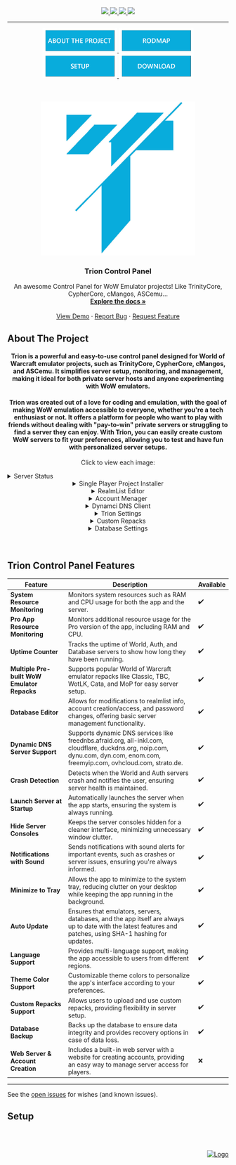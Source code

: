 <div id="top"></div>

<div align="center">
  <a href="https://github.com/fIyingPhoenix/TrionControlPanel/graphs/contributors">
    <img src="https://img.shields.io/github/contributors/fIyingPhoenix/TrionControlPanel.svg?style=for-the-badge">
  </a>
  <a href="https://github.com/fIyingPhoenix/TrionControlPanel/graphs/forks">
    <img src="https://img.shields.io/github/forks/fIyingPhoenix/TrionControlPanel.svg?style=for-the-badge">
  </a>
  <a href="https://github.com/fIyingPhoenix/TrionControlPanel/graphs/members">
    <img src="https://img.shields.io/github/stars/fIyingPhoenix/TrionControlPanel.svg?style=for-the-badge">
  </a>
  <a href="https://github.com/fIyingPhoenix/TrionControlPanel/issues">
    <img src="https://img.shields.io/github/issues/fIyingPhoenix/TrionControlPanel.svg?style=for-the-badge">
  </a>
</div>

----

<div align="center">
  <a href="#About" title="ABOUT THE PROJECT">
    <img src="/Resources/icons/gitPic/aboutButton.png" width="170" height="55">
  </a>
  <a href="#Roadmap" title="ROADMAP">
    <img src="/Resources/icons/gitPic/roadmapButton.png" width="170" height="55">
  </a>
  <a href="#Setup" title="SETUP">
    <img src="/Resources/icons/gitPic/setupButton.png" width="170" height="55"> </a>
  
  <a href="https://flying-phoenix.dev/" title="DOWNLOAD">
    <img src="/Resources/icons/gitPic/downloadButton.png" width="170" height="55">
  </a>
  <br /><br /><br /><br />
</div>

<div align="center">
  <a href="#">
    <img src="/Resources/icons/logo/TrionLogoNew.png" alt="Logo" width="350" height="350">
  </a>

  <h3 align="center">Trion Control Panel</h3>

  <p align="center">
    An awesome Control Panel for WoW Emulator projects! Like TrinityCore, CypherCore, cMangos, ASCemu...
    <br />
    <a href="https://github.com/fIyingPhoenix/TrionControlPanel/"><strong>Explore the docs »</strong></a>
    <br /><br />
    <a href="https://github.com/fIyingPhoenix/TrionControlPanel">View Demo</a>
    ·
    <a href="https://github.com/fIyingPhoenix/TrionControlPanel/issues">Report Bug</a>
    ·
    <a href="https://github.com/fIyingPhoenix/TrionControlPanel/issues">Request Feature</a>
  </p>
</div>

<div id="About"></div>

## About The Project

<div align="center">
  <h4 align="center">Trion is a powerful and easy-to-use control panel designed for World of Warcraft emulator projects, such as TrinityCore, CypherCore, cMangos, and ASCemu. It simplifies server setup, monitoring, and management, making it ideal for both private server hosts and anyone experimenting with WoW emulators.</h4>
    <h4 align="center">Trion was created out of a love for coding and emulation, with the goal of making WoW emulation accessible to everyone, whether you're a tech enthusiast or not. It offers a platform for people who want to play with friends without dealing with "pay-to-win" private servers or struggling to find a server they can enjoy. With Trion, you can easily create custom WoW servers to fit your preferences, allowing you to test and have fun with personalized server setups.</h4>
  <p align="center"> 
    Click to view each image:
  </p>
  <details align="left">
    <summary>Server Status</summary>
    <img src="https://github.com/user-attachments/assets/247c830f-5979-4450-ba71-aeda21a9584a" alt="Image 1"/>
  </details>
  
  <details>
    <summary>Single Player Project Installer</summary>
    <img src="https://github.com/user-attachments/assets/96d003a4-c6fb-49cc-9757-bf54c7e72e99" alt="Image 2"/> 
  </details>
  
  <details>
    <summary>RealmList Editor</summary>
    <img src="https://github.com/user-attachments/assets/1d0ccc72-2363-4a7a-8102-f8558949ed86" alt="Image 3"/>
  </details>
  
  <details>
    <summary>Account Menager</summary>
    <img src="https://github.com/user-attachments/assets/efecc311-dedf-4008-885c-1034191ba4c2" alt="Image 4"/>
  </details>
  
  <details>
    <summary>Dynamci DNS Client</summary>
    <img src="https://github.com/user-attachments/assets/8fd56af3-2bf7-48e8-9996-cc0500b7d24f" alt="Image 5"/>
  </details>
  
  <details>
    <summary>Trion Settings</summary>
    <img src="https://github.com/user-attachments/assets/a9abdda5-5f2c-48ac-bde1-3b3d0219a826" alt="Image 6"/>
  </details>
   
  <details>
    <summary>Custom Repacks</summary>
    <img src="https://github.com/user-attachments/assets/a258e974-8d93-4239-8e80-2b589924b71e" alt="Image 7"/>
  </details>
    
  <details>
    <summary>Database Settings</summary>
    <img src="https://github.com/user-attachments/assets/a8ca31e9-19ba-4131-9bf8-b94251e911b2" alt="Image 8"/>
  </details>
  
  <br />
  <br />
  
</div>

<div id="Roadmap"></div>

## Trion Control Panel Features

| Feature                                   | Description                                                                                                                                                       | Available |
|-------------------------------------------|-------------------------------------------------------------------------------------------------------------------------------------------------------------------|-----------|
| **System Resource Monitoring**            | Monitors system resources such as RAM and CPU usage for both the app and the server.                                                                              | ✔️         |
| **Pro App Resource Monitoring**           | Monitors additional resource usage for the Pro version of the app, including RAM and CPU.                                                                        | ✔️         |
| **Uptime Counter**                        | Tracks the uptime of World, Auth, and Database servers to show how long they have been running.                                                                  | ✔️         |
| **Multiple Pre-built WoW Emulator Repacks** | Supports popular World of Warcraft emulator repacks like Classic, TBC, WotLK, Cata, and MoP for easy server setup.                                                | ✔️         |
| **Database Editor**                       | Allows for modifications to realmlist info, account creation/access, and password changes, offering basic server management functionality.                        | ✔️         |
| **Dynamic DNS Server Support**            | Supports dynamic DNS services like freednbs.afraid.org, all-inkl.com, cloudflare, duckdns.org, noip.com, dynu.com, dyn.com, enom.com, freemyip.com, ovhcloud.com, strato.de. | ✔️         |
| **Crash Detection**                       | Detects when the World and Auth servers crash and notifies the user, ensuring server health is maintained.                                                        | ✔️         |
| **Launch Server at Startup**              | Automatically launches the server when the app starts, ensuring the system is always running.                                                                     | ✔️         |
| **Hide Server Consoles**                  | Keeps the server consoles hidden for a cleaner interface, minimizing unnecessary window clutter.                                                                 | ✔️         |
| **Notifications with Sound**              | Sends notifications with sound alerts for important events, such as crashes or server issues, ensuring you're always informed.                                      | ✔️         |
| **Minimize to Tray**                      | Allows the app to minimize to the system tray, reducing clutter on your desktop while keeping the app running in the background.                                   | ✔️         |
| **Auto Update**                            | Ensures that emulators, servers, databases, and the app itself are always up to date with the latest features and patches, using SHA-1 hashing for updates.         | ✔️         |
| **Language Support**                      | Provides multi-language support, making the app accessible to users from different regions.                                                                       | ✔️         |
| **Theme Color Support**                   | Customizable theme colors to personalize the app's interface according to your preferences.                                                                     | ✔️         |
| **Custom Repacks Support**                | Allows users to upload and use custom repacks, providing flexibility in server setup.                                                                              | ✔️         |
| **Database Backup**                       | Backs up the database to ensure data integrity and provides recovery options in case of data loss.                                                                | ✔️         |
| **Web Server & Account Creation**         | Includes a built-in web server with a website for creating accounts, providing an easy way to manage server access for players.                                    | ❌         |

---


See the [open issues](https://github.com/fIyingPhoenix/TrionControlPanel/issues) for wishes (and known issues).

<div id="Setup"></div>

## Setup

<br /><br />

<div align="right">
  <a href="#top" title="BACK TO TOP">
    <img src="https://user-images.githubusercontent.com/81469821/144744079-114c852a-56b1-4fe2-a668-3df2140a6cf7.png" alt="Logo" width="80" height="20">
  </a>
</div>
<br />
